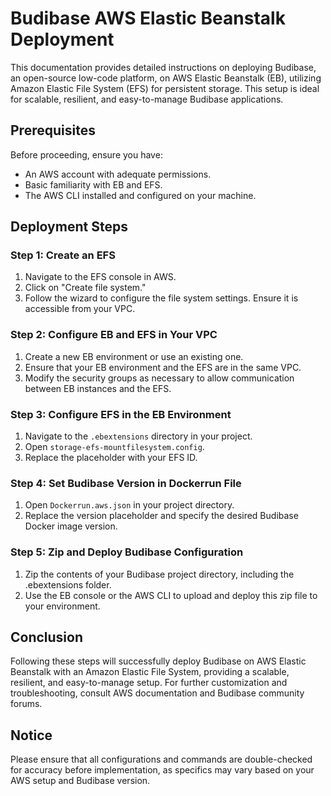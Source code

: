 # Budibase AWS Elastic Beanstalk Deployment

This documentation provides detailed instructions on deploying Budibase, an open-source low-code platform, on AWS Elastic Beanstalk (EB), utilizing Amazon Elastic File System (EFS) for persistent storage. This setup is ideal for scalable, resilient, and easy-to-manage Budibase applications.

## Prerequisites

Before proceeding, ensure you have:
- An AWS account with adequate permissions.
- Basic familiarity with EB and EFS.
- The AWS CLI installed and configured on your machine.

## Deployment Steps

### Step 1: Create an EFS

1. Navigate to the EFS console in AWS.
2. Click on "Create file system."
3. Follow the wizard to configure the file system settings. Ensure it is accessible from your VPC.

### Step 2: Configure EB and EFS in Your VPC

1. Create a new EB environment or use an existing one.
2. Ensure that your EB environment and the EFS are in the same VPC.
3. Modify the security groups as necessary to allow communication between EB instances and the EFS.

### Step 3: Configure EFS in the EB Environment

1. Navigate to the `.ebextensions` directory in your project.
2. Open `storage-efs-mountfilesystem.config`.
3. Replace the placeholder with your EFS ID.

### Step 4: Set Budibase Version in Dockerrun File

1. Open `Dockerrun.aws.json` in your project directory.
2. Replace the version placeholder and specify the desired Budibase Docker image version.

### Step 5: Zip and Deploy Budibase Configuration

1. Zip the contents of your Budibase project directory, including the .ebextensions folder.
2. Use the EB console or the AWS CLI to upload and deploy this zip file to your environment.

## Conclusion

Following these steps will successfully deploy Budibase on AWS Elastic Beanstalk with an Amazon Elastic File System, providing a scalable, resilient, and easy-to-manage setup. For further customization and troubleshooting, consult AWS documentation and Budibase community forums.

## Notice

Please ensure that all configurations and commands are double-checked for accuracy before implementation, as specifics may vary based on your AWS setup and Budibase version.


